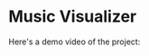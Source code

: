 # Music Visualizer

Here's a demo video of the project:


<!-- https://github.com/Kiptoo-Deus/MusicVisualizer/blob/master/demo.mp4 -->
